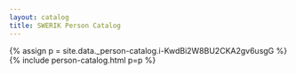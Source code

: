 ```yaml
---
layout: catalog
title: SWERIK Person Catalog
---
```

{% assign p = site.data._person-catalog.i-KwdBi2W8BU2CKA2gv6usgG %}
{% include person-catalog.html p=p %}

